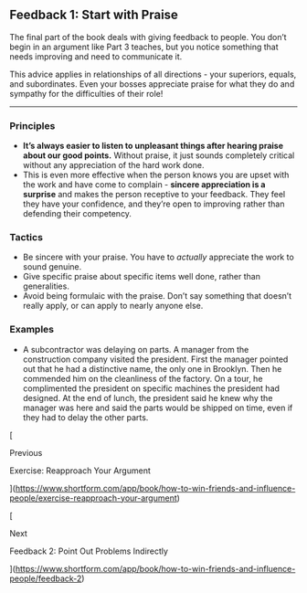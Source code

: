 ## Feedback 1: Start with Praise

The final part of the book deals with giving feedback to people. You don’t begin in an argument like Part 3 teaches, but you notice something that needs improving and need to communicate it.

This advice applies in relationships of all directions - your superiors, equals, and subordinates. Even your bosses appreciate praise for what they do and sympathy for the difficulties of their role!

---

### Principles

- **It’s always easier to listen to unpleasant things after hearing praise about our good points.** Without praise, it just sounds completely critical without any appreciation of the hard work done.
- This is even more effective when the person knows you are upset with the work and have come to complain - **sincere appreciation is a surprise** and makes the person receptive to your feedback. They feel they have your confidence, and they’re open to improving rather than defending their competency.

### Tactics

- Be sincere with your praise. You have to _actually_ appreciate the work to sound genuine.
- Give specific praise about specific items well done, rather than generalities.
- Avoid being formulaic with the praise. Don’t say something that doesn’t really apply, or can apply to nearly anyone else.

### Examples

- A subcontractor was delaying on parts. A manager from the construction company visited the president. First the manager pointed out that he had a distinctive name, the only one in Brooklyn. Then he commended him on the cleanliness of the factory. On a tour, he complimented the president on specific machines the president had designed. At the end of lunch, the president said he knew why the manager was here and said the parts would be shipped on time, even if they had to delay the other parts.

[

Previous

Exercise: Reapproach Your Argument

](https://www.shortform.com/app/book/how-to-win-friends-and-influence-people/exercise-reapproach-your-argument)

[

Next

Feedback 2: Point Out Problems Indirectly

](https://www.shortform.com/app/book/how-to-win-friends-and-influence-people/feedback-2)